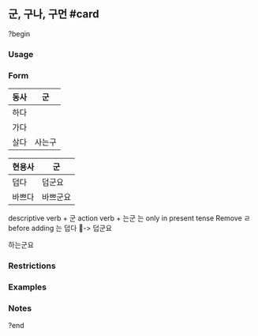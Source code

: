 ## 군, 구나, 구먼 #card
?begin
### Usage
### Form
| 동사  | 군   |
| --- | --- |
| 하다  |     |
| 가다  |     |
| 살다  | 사는구 |

| 현용사 | 군    |
| --- | ---- |
| 덥다  | 덥군요  |
| 바쁘다 | 바쁘군요 |
descriptive verb + 군
action verb + 는군
는 only in present tense
Remove ㄹ before adding 는
덥다 -> 덥군요

하는군요
### Restrictions
### Examples
### Notes
?end
